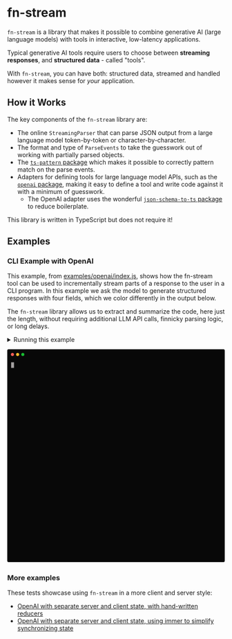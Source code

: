 # fn-stream

`fn-stream` is a library that makes it possible to combine generative AI (large language models) with tools in interactive, low-latency applications.

Typical generative AI tools require users to choose between **streaming responses**, and **structured data** - called "tools".

With `fn-stream`, you can have both: structured data, streamed and handled however it makes sense for _your_ application.

## How it Works

The key components of the `fn-stream` library are:

* The online `StreamingParser` that can parse JSON output from a large language model token-by-token or character-by-character.
* The format and type of `ParseEvents` to take the guesswork out of working with partially parsed objects.
* The [`ts-pattern` package](https://github.com/gvergnaud/ts-pattern) which makes it possible to correctly pattern match on the parse events.
* Adapters for defining tools for large language model APIs, such as the [`openai` package](https://www.npmjs.com/package/openai), making it easy to define a tool and write code against it with a minimum of guesswork.
  * The OpenAI adapter uses the wonderful [`json-schema-to-ts` package](https://github.com/ThomasAribart/json-schema-to-ts) to reduce boilerplate.

This library is written in TypeScript but does not require it!

## Examples

### CLI Example with OpenAI

This example, from [examples/openai/index.js](./examples/openai/index.js), shows how the fn-stream tool can be used to incrementally stream parts of a response to the user in a CLI program. In this example we ask the model to generate structured responses with four fields, which we color differently in the output below.

The `fn-stream` library allows us to extract and summarize the code, here just the length, without requiring additional LLM API calls, finnicky parsing logic, or long delays.

<details>
<summary>Running this example
</summary>

1. Run `pnpm install` (see: [`pnpm`` installation](https://pnpm.io/installation)) in the root directory to install `fn-stream` in the workspace.

1. Set the OPENAI_API_KEY environment variable, you may need to [sign up for an OpenAI API account](https://platform.openai.com/signup):

1. In the `examples/openai` directory, run the example:

   ```bash
   node ./index.js
   ```

1. You should see output streaming after the call.

1. Try running with the `FILTER_PART` environment variable to filter the output to just one of the **preamble** (message before code), **language**, **code**, or **postscript** (message after code).

   ```bash
   FILTER_PART=code node ./index.js
   ```
</details>

![A screen recording of the CLI example. The program emits programs in Python, JavaScript, and Haskell, and the text and code are rendered using different colors in the terminal.](examples/openai/demo.svg)

### More examples

These tests showcase using `fn-stream` in a more client and server style:
* [OpenAI with separate server and client state, with hand-written reducers](./packages/fn-stream/examples/openai-reducer.spec.ts)
* [OpenAI with separate server and client state, using immer to simplify synchronizing state](./packages/fn-stream/examples/openai-immer.spec.ts)
